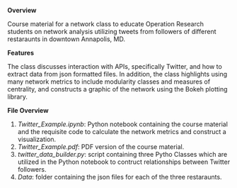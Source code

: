 
**Overview**

Course material for a network class to educate Operation Research students on network analysis utilizing tweets from followers of different restaraunts in downtown Annapolis, MD. 

**Features** 

The class discusses interaction with APIs, specifically Twitter, and how to extract data from json formatted files. In addition, the class highlights using many network metrics to include modularity classes and measures of centrality, and constructs a graphic of the network using the Bokeh plotting library.

**File Overview**

1. *Twitter_Example.ipynb*: Python notebook containing the course material and the requisite code to calculate the network metrics and construct a visualization.
2. *Twitter_Example.pdf*: PDF version of the course material. 
3. *twitter_data_builder.py*: script containing three Pytho Classes which are utilized in the Python notebook to contruct relationships between Twitter followers.
4. *Data*: folder containing the json files for each of the three restaraunts. 
